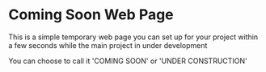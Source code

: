 ﻿# Coming Soon Web Page

This is a simple temporary web page you can set up for your project within a few seconds while the main project in under development

You can choose to call it 'COMING SOON' or 'UNDER CONSTRUCTION'
